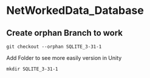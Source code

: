 
# NetWorkedData_Database

## Create orphan Branch to work

```
git checkout --orphan SQLITE_3-31-1
```

Add Folder to see more easily version in Unity 
```
mkdir SQLITE_3-31-1
```